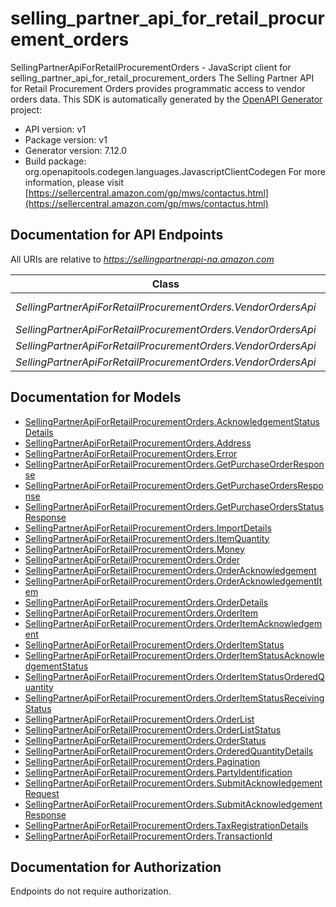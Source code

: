 # selling_partner_api_for_retail_procurement_orders

SellingPartnerApiForRetailProcurementOrders - JavaScript client for selling_partner_api_for_retail_procurement_orders
The Selling Partner API for Retail Procurement Orders provides programmatic access to vendor orders data.
This SDK is automatically generated by the [OpenAPI Generator](https://openapi-generator.tech) project:

- API version: v1
- Package version: v1
- Generator version: 7.12.0
- Build package: org.openapitools.codegen.languages.JavascriptClientCodegen
For more information, please visit [https://sellercentral.amazon.com/gp/mws/contactus.html](https://sellercentral.amazon.com/gp/mws/contactus.html)

## Documentation for API Endpoints

All URIs are relative to *https://sellingpartnerapi-na.amazon.com*

Class | Method | HTTP request | Description
------------ | ------------- | ------------- | -------------
*SellingPartnerApiForRetailProcurementOrders.VendorOrdersApi* | [**getPurchaseOrder**](docs/VendorOrdersApi.md#getPurchaseOrder) | **GET** /vendor/orders/v1/purchaseOrders/{purchaseOrderNumber} | 
*SellingPartnerApiForRetailProcurementOrders.VendorOrdersApi* | [**getPurchaseOrders**](docs/VendorOrdersApi.md#getPurchaseOrders) | **GET** /vendor/orders/v1/purchaseOrders | 
*SellingPartnerApiForRetailProcurementOrders.VendorOrdersApi* | [**getPurchaseOrdersStatus**](docs/VendorOrdersApi.md#getPurchaseOrdersStatus) | **GET** /vendor/orders/v1/purchaseOrdersStatus | 
*SellingPartnerApiForRetailProcurementOrders.VendorOrdersApi* | [**submitAcknowledgement**](docs/VendorOrdersApi.md#submitAcknowledgement) | **POST** /vendor/orders/v1/acknowledgements | 


## Documentation for Models

 - [SellingPartnerApiForRetailProcurementOrders.AcknowledgementStatusDetails](docs/AcknowledgementStatusDetails.md)
 - [SellingPartnerApiForRetailProcurementOrders.Address](docs/Address.md)
 - [SellingPartnerApiForRetailProcurementOrders.Error](docs/Error.md)
 - [SellingPartnerApiForRetailProcurementOrders.GetPurchaseOrderResponse](docs/GetPurchaseOrderResponse.md)
 - [SellingPartnerApiForRetailProcurementOrders.GetPurchaseOrdersResponse](docs/GetPurchaseOrdersResponse.md)
 - [SellingPartnerApiForRetailProcurementOrders.GetPurchaseOrdersStatusResponse](docs/GetPurchaseOrdersStatusResponse.md)
 - [SellingPartnerApiForRetailProcurementOrders.ImportDetails](docs/ImportDetails.md)
 - [SellingPartnerApiForRetailProcurementOrders.ItemQuantity](docs/ItemQuantity.md)
 - [SellingPartnerApiForRetailProcurementOrders.Money](docs/Money.md)
 - [SellingPartnerApiForRetailProcurementOrders.Order](docs/Order.md)
 - [SellingPartnerApiForRetailProcurementOrders.OrderAcknowledgement](docs/OrderAcknowledgement.md)
 - [SellingPartnerApiForRetailProcurementOrders.OrderAcknowledgementItem](docs/OrderAcknowledgementItem.md)
 - [SellingPartnerApiForRetailProcurementOrders.OrderDetails](docs/OrderDetails.md)
 - [SellingPartnerApiForRetailProcurementOrders.OrderItem](docs/OrderItem.md)
 - [SellingPartnerApiForRetailProcurementOrders.OrderItemAcknowledgement](docs/OrderItemAcknowledgement.md)
 - [SellingPartnerApiForRetailProcurementOrders.OrderItemStatus](docs/OrderItemStatus.md)
 - [SellingPartnerApiForRetailProcurementOrders.OrderItemStatusAcknowledgementStatus](docs/OrderItemStatusAcknowledgementStatus.md)
 - [SellingPartnerApiForRetailProcurementOrders.OrderItemStatusOrderedQuantity](docs/OrderItemStatusOrderedQuantity.md)
 - [SellingPartnerApiForRetailProcurementOrders.OrderItemStatusReceivingStatus](docs/OrderItemStatusReceivingStatus.md)
 - [SellingPartnerApiForRetailProcurementOrders.OrderList](docs/OrderList.md)
 - [SellingPartnerApiForRetailProcurementOrders.OrderListStatus](docs/OrderListStatus.md)
 - [SellingPartnerApiForRetailProcurementOrders.OrderStatus](docs/OrderStatus.md)
 - [SellingPartnerApiForRetailProcurementOrders.OrderedQuantityDetails](docs/OrderedQuantityDetails.md)
 - [SellingPartnerApiForRetailProcurementOrders.Pagination](docs/Pagination.md)
 - [SellingPartnerApiForRetailProcurementOrders.PartyIdentification](docs/PartyIdentification.md)
 - [SellingPartnerApiForRetailProcurementOrders.SubmitAcknowledgementRequest](docs/SubmitAcknowledgementRequest.md)
 - [SellingPartnerApiForRetailProcurementOrders.SubmitAcknowledgementResponse](docs/SubmitAcknowledgementResponse.md)
 - [SellingPartnerApiForRetailProcurementOrders.TaxRegistrationDetails](docs/TaxRegistrationDetails.md)
 - [SellingPartnerApiForRetailProcurementOrders.TransactionId](docs/TransactionId.md)


## Documentation for Authorization

Endpoints do not require authorization.

